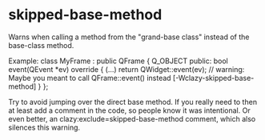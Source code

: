# skipped-base-method

Warns when calling a method from the "grand-base class" instead of the base-class method.

Example:
class MyFrame : public QFrame
{
    Q_OBJECT
public:
    bool event(QEvent *ev) override
    {
        (...)
        return QWidget::event(ev); // warning: Maybe you meant to call QFrame::event() instead [-Wclazy-skipped-base-method]
    }
};

Try to avoid jumping over the direct base method. If you really need to then at least
add a comment in the code, so people know it was intentional. Or even better, an clazy:exclude=skipped-base-method comment, which also silences this warning.
